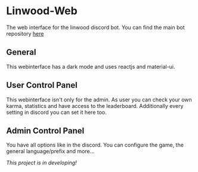 # Linwood-Web

The web interface for the linwood discord bot. You can find the main bot repository [here](https://github.com/CodeDoctorDE/Linwood)

## General

This webinterface has a dark mode and uses reactjs and material-ui.

## User Control Panel

This webinterface isn't only for the admin. As user you can check your own karma, statistics and have access to the leaderboard. Additionally every setting in discord you can set it here too.

## Admin Control Panel

You have all options like in the discord. You can configure the game, the general language/prefix and more...

*This project is in developing!*
